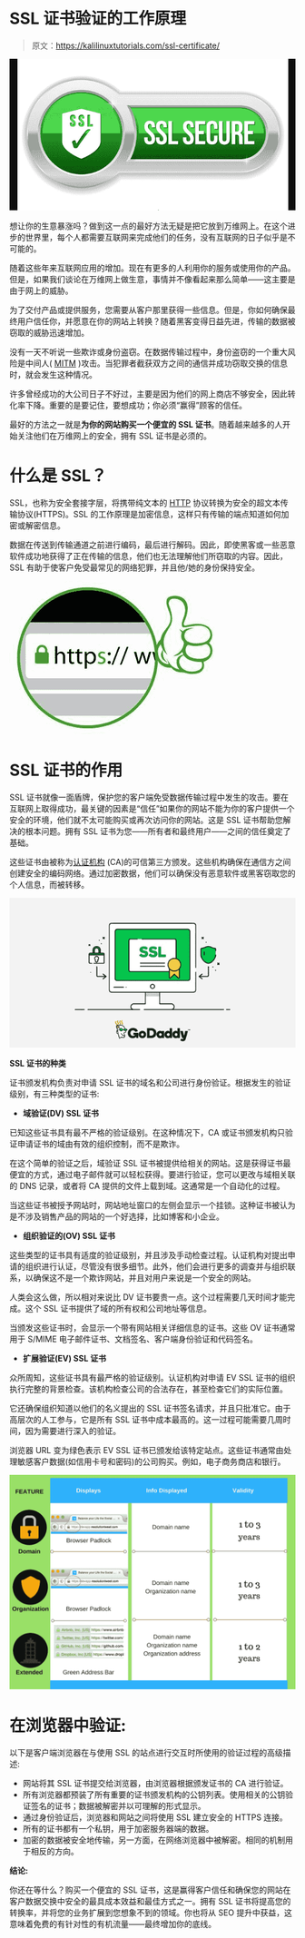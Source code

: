 # SSL 证书验证的工作原理

> 原文：<https://kalilinuxtutorials.com/ssl-certificate/>

[![How SSL Certificate Validation Works](img//f2671cb5163fd6f67fda3a2c5bf92594.png "How SSL Certificate Validation Works")](https://1.bp.blogspot.com/-FfcJAXd1y80/Xz1N8CJQmRI/AAAAAAAAKNQ/spFXHXaIsKcolHy5LrS580MUPjMGW1ctwCLcBGAsYHQ/d/SSL%2BCERT.PNG)

想让你的生意暴涨吗？做到这一点的最好方法无疑是把它放到万维网上。在这个进步的世界里，每个人都需要互联网来完成他们的任务，没有互联网的日子似乎是不可能的。

随着这些年来互联网应用的增加。现在有更多的人利用你的服务或使用你的产品。但是，如果我们谈论在万维网上做生意，事情并不像看起来那么简单——这主要是由于网上的威胁。

为了交付产品或提供服务，您需要从客户那里获得一些信息。但是，你如何确保最终用户信任你，并愿意在你的网站上转换？随着黑客变得日益先进，传输的数据被窃取的威胁迅速增加。

没有一天不听说一些欺诈或身份盗窃。在数据传输过程中，身份盗窃的一个重大风险是中间人( [MITM](http://kalilinuxtutorials.com/drmitm-globally-log-traffic-website/) )攻击。当犯罪者截获双方之间的通信并成功窃取交换的信息时，就会发生这种情况。

许多曾经成功的大公司日子不好过，主要是因为他们的网上商店不够安全，因此转化率下降。重要的是要记住，要想成功；你必须“赢得”顾客的信任。

最好的方法之一就是**为你的网站购买一个便宜的 SSL 证书**。随着越来越多的人开始关注他们在万维网上的安全，拥有 SSL 证书是必须的。

# **什么是 SSL？**

SSL，也称为安全套接字层，将携带纯文本的 [HTTP](http://kalilinuxtutorials.com/https-everywhere/) 协议转换为安全的超文本传输协议(HTTPS)。SSL 的工作原理是加密信息，这样只有传输的端点知道如何加密或解密信息。

数据在传送到传输通道之前进行编码，最后进行解码。因此，即使黑客或一些恶意软件成功地获得了正在传输的信息，他们也无法理解他们所窃取的内容。因此，SSL 有助于使客户免受最常见的网络犯罪，并且他/她的身份保持安全。

![](img//a324cd48c25ccb5b33cfc094f4002752.png)

# **SSL 证书的作用**

SSL 证书就像一面盾牌，保护您的客户端免受数据传输过程中发生的攻击。要在互联网上取得成功，最关键的因素是“信任”如果你的网站不能为你的客户提供一个安全的环境，他们就不太可能购买或再次访问你的网站。这是 SSL 证书帮助您解决的根本问题。拥有 SSL 证书为您——所有者和最终用户——之间的信任奠定了基础。

这些证书由被称为[认证机构](https://en.wikipedia.org/wiki/Certificate_authority) (CA)的可信第三方颁发。这些机构确保在通信方之间创建安全的编码网络。通过加密数据，他们可以确保没有恶意软件或黑客窃取您的个人信息，而被转移。

![](img//a655904e2ab7b3bacc7152919122a774.png)

**SSL 证书的种类**

证书颁发机构负责对申请 SSL 证书的域名和公司进行身份验证。根据发生的验证级别，有三种类型的证书:

*   **域验证(DV) SSL 证书**

已知这些证书具有最不严格的验证级别。在这种情况下，CA 或证书颁发机构只验证申请证书的域由有效的组织控制，而不是欺诈。

在这个简单的验证之后，域验证 SSL 证书被提供给相关的网站。这是获得证书最便宜的方式，通过电子邮件就可以轻松获得。要进行验证，您可以更改与域相关联的 DNS 记录，或者将 CA 提供的文件上载到域。这通常是一个自动化的过程。

当这些证书被授予网站时，网站地址窗口的左侧会显示一个挂锁。这种证书被认为是不涉及销售产品的网站的一个好选择，比如博客和小企业。

*   **组织验证的(OV) SSL 证书**

这些类型的证书具有适度的验证级别，并且涉及手动检查过程。认证机构对提出申请的组织进行认证，尽管没有很多细节。此外，他们会进行更多的调查并与组织联系，以确保这不是一个欺诈网站，并且对用户来说是一个安全的网站。

人类会这么做，所以相对来说比 DV 证书要贵一点。这个过程需要几天时间才能完成。这个 SSL 证书提供了域的所有权和公司地址等信息。

当颁发这些证书时，会显示一个带有网站相关详细信息的证书。这些 OV 证书通常用于 S/MIME 电子邮件证书、文档签名、客户端身份验证和代码签名。

*   **扩展验证(EV) SSL 证书**

众所周知，这些证书具有最严格的验证级别。认证机构对申请 EV SSL 证书的组织执行完整的背景检查。该机构检查公司的合法存在，甚至检查它们的实际位置。

它还确保组织知道以他们的名义提出的 SSL 证书签名请求，并且只批准它。由于高层次的人工参与，它是所有 SSL 证书中成本最高的。这一过程可能需要几周时间，因为需要进行深入的验证。

浏览器 URL 变为绿色表示 EV SSL 证书已颁发给该特定站点。这些证书通常由处理敏感客户数据(如信用卡号和密码)的公司购买。例如，电子商务商店和银行。

![](img//ffd155a0848c508524154f257eb211a1.png)

# **在浏览器中验证:**

以下是客户端浏览器在与使用 SSL 的站点进行交互时所使用的验证过程的高级描述:

*   网站将其 SSL 证书提交给浏览器，由浏览器根据颁发证书的 CA 进行验证。
*   所有浏览器都预装了所有重要的证书颁发机构的公钥列表。使用相关的公钥验证签名的证书；数据被解密并以可理解的形式显示。
*   通过身份验证后，浏览器和网站之间将使用 SSL 建立安全的 HTTPS 连接。
*   所有的证书都有一个私钥，用于加密服务器端的数据。
*   加密的数据被安全地传输，另一方面，在网络浏览器中被解密。相同的机制用于相反的方向。

**结论:**

你还在等什么？购买一个便宜的 SSL 证书，这是赢得客户信任和确保您的网站在客户数据交换中安全的最具成本效益和最佳方式之一。拥有 SSL 证书将提高您的转换率，并将您的业务扩展到您想象不到的领域。你也将从 SEO 提升中获益，这意味着免费的有针对性的有机流量——最终增加你的底线。